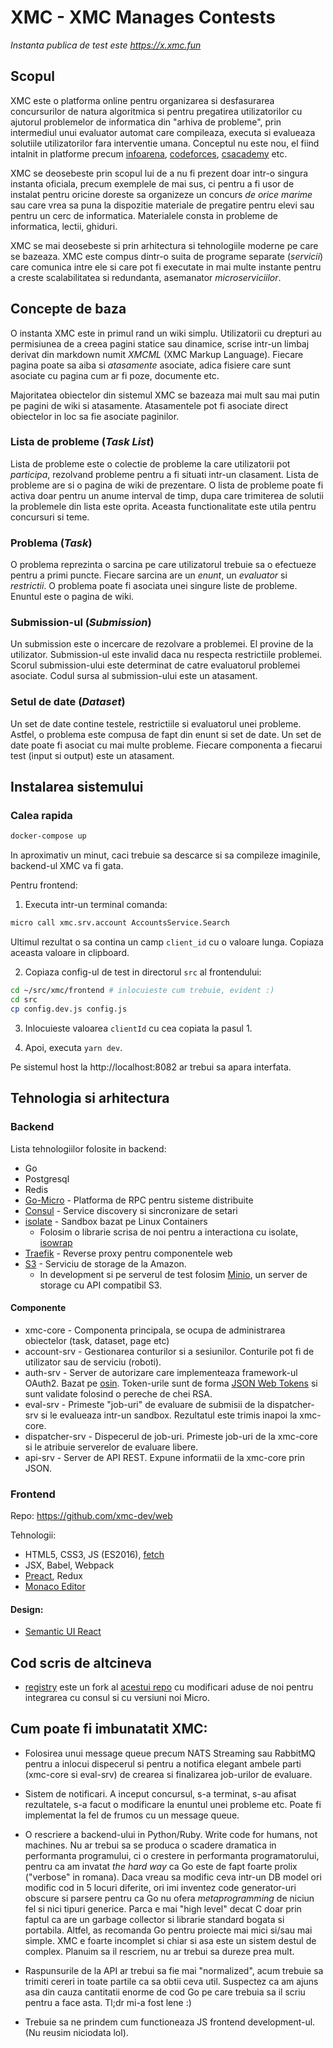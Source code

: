 # XMC - XMC Manages Contests

_Instanta publica de test este https://x.xmc.fun_

## Scopul

XMC este o platforma online pentru organizarea si desfasurarea concursurilor
de natura algoritmica si pentru pregatirea utilizatorilor cu ajutorul
problemelor de informatica din "arhiva de probleme", prin intermediul unui
evaluator automat care compileaza, executa si evalueaza solutiile
utilizatorilor fara interventie umana. Conceptul nu este nou, el fiind
intalnit in platforme precum [infoarena][infoarena],
[codeforces][codeforces], [csacademy][csacademy] etc.

[infoarena]: https://infoarena.ro/
[codeforces]: http://codeforces.com/
[csacademy]: https://csacademy.com/

XMC se deosebeste prin scopul lui de a nu fi prezent doar intr-o singura
instanta oficiala, precum exemplele de mai sus, ci pentru a fi usor de
instalat pentru oricine doreste sa organizeze un concurs _de orice marime_ sau
care vrea sa puna la dispozitie materiale de pregatire pentru elevi sau
pentru un cerc de informatica. Materialele consta in probleme de informatica,
lectii, ghiduri.

XMC se mai deosebeste si prin arhitectura si tehnologiile moderne pe care se
bazeaza. XMC este compus dintr-o suita de programe separate (_servicii_) care
comunica intre ele si care pot fi executate in mai multe instante pentru a
creste scalabilitatea si redundanta, asemanator _microserviciilor_.

## Concepte de baza

O instanta XMC este in primul rand un wiki simplu. Utilizatorii cu drepturi au
permisiunea de a creea pagini statice sau dinamice, scrise intr-un limbaj
derivat din markdown numit _XMCML_ (XMC Markup Language). Fiecare pagina poate
sa aiba si _atasamente_ asociate, adica fisiere care sunt asociate cu pagina cum
ar fi poze, documente etc.

Majoritatea obiectelor din sistemul XMC se bazeaza mai mult sau mai putin pe
pagini de wiki si atasamente. Atasamentele pot fi asociate direct obiectelor in
loc sa fie asociate paginilor.

### Lista de probleme (_Task List_)

Lista de probleme este o colectie de probleme la care utilizatorii pot _participa_,
rezolvand probleme pentru a fi situati intr-un clasament. Lista de probleme are si o
pagina de wiki de prezentare. O lista de probleme poate fi activa doar pentru un
anume interval de timp, dupa care trimiterea de solutii la problemele din lista
este oprita. Aceasta functionalitate este utila pentru concursuri si teme.

### Problema (_Task_)

O problema reprezinta o sarcina pe care utilizatorul trebuie sa o
efectueze pentru a primi puncte. Fiecare sarcina are un _enunt_, un _evaluator_
si _restrictii_. O problema poate fi asociata unei singure liste de probleme. Enuntul este
o pagina de wiki.

### Submission-ul (_Submission_)

Un submission este o incercare de rezolvare a problemei. El provine de la
utilizator. Submission-ul este invalid daca nu respecta restrictiile problemei.
Scorul submission-ului este determinat de catre evaluatorul problemei asociate.
Codul sursa al submission-ului este un atasament.

### Setul de date (_Dataset_)

Un set de date contine testele, restrictiile si evaluatorul unei probleme.
Astfel, o problema este compusa de fapt din enunt si set de date. Un set de date
poate fi asociat cu mai multe probleme. Fiecare componenta a fiecarui test
(input si output) este un atasament.

## Instalarea sistemului

### Calea rapida

```bash
docker-compose up
```

In aproximativ un minut, caci trebuie sa descarce si sa compileze imaginile,
backend-ul XMC va fi gata.

Pentru frontend:

1. Executa intr-un terminal comanda:

```bash
micro call xmc.srv.account AccountsService.Search
```

Ultimul rezultat o sa contina un camp `client_id` cu o valoare lunga. Copiaza
aceasta valoare in clipboard.

2. Copiaza config-ul de test in directorul `src` al frontendului:

```bash
cd ~/src/xmc/frontend # inlocuieste cum trebuie, evident :)
cd src
cp config.dev.js config.js
```

3. Inlocuieste valoarea `clientId` cu cea copiata la pasul 1.

4. Apoi, executa `yarn dev`.

Pe sistemul host la http://localhost:8082 ar trebui sa apara interfata.

## Tehnologia si arhitectura

### Backend

Lista tehnologiilor folosite in backend:

* Go
* Postgresql
* Redis
* [Go-Micro](https://github.com/micro/go-micro) - Platforma de RPC pentru
	sisteme distribuite
* [Consul](https://consul.io) - Service discovery si sincronizare de setari
* [isolate](https://github.com/ioi/isolate) - Sandbox bazat pe Linux Containers
	* Folosim o librarie scrisa de noi pentru a interactiona cu
		isolate, [isowrap](https://github.com/xmc-dev/isowrap)
* [Traefik](https://traefik.io) - Reverse proxy pentru componentele web
* [S3](https://aws.amazon.com/s3/) - Serviciu de storage de la Amazon.
	* In development si pe serverul de test folosim [Minio](https://www.minio.io/), un server de storage cu API compatibil S3.

#### Componente

* xmc-core - Componenta principala, se
	ocupa de administrarea obiectelor (task, dataset, page etc)
* account-srv - Gestionarea conturilor
	si a sesiunilor. Conturile pot fi de utilizator sau de serviciu (roboti).
* auth-srv - Server de autorizare care
	implementeaza framework-ul OAuth2. Bazat pe [osin](https://github.com/RangelReale/osin). Token-urile sunt de forma [JSON Web Tokens](https://jwt.io) si sunt validate folosind o pereche de chei RSA.
* eval-srv - Primeste "job-uri" de
	evaluare de submisii de la dispatcher-srv si le evalueaza intr-un sandbox.
	Rezultatul este trimis inapoi la xmc-core.
* dispatcher-srv - Dispecerul de
	job-uri. Primeste job-uri de la xmc-core si le atribuie serverelor de
	evaluare libere.
* api-srv - Server de API REST. Expune
	informatii de la xmc-core prin JSON.

### Frontend

Repo: https://github.com/xmc-dev/web

Tehnologii:

* HTML5, CSS3, JS (ES2016), [fetch](https://developer.mozilla.org/en-US/docs/Web/API/Fetch_API)
* JSX, Babel, Webpack
* [Preact](https://github.com/developit/preact), Redux
* [Monaco Editor](https://github.com/Microsoft/monaco-editor)

#### Design:

* [Semantic UI React](https://react.semantic-ui.com/)

## Cod scris de altcineva

* [registry] este un fork al [acestui repo](https://github.com/DimShadoWWW/go-micro-consul-traefik) cu modificari aduse de noi pentru integrarea cu consul si cu versiuni noi Micro.

[registry]: https://github.com/xmc-dev/registry

## Cum poate fi imbunatatit XMC:

* Folosirea unui message queue precum NATS Streaming sau RabbitMQ pentru a
	inlocui dispecerul si pentru a notifica elegant ambele parti (xmc-core si
	eval-srv) de crearea si finalizarea job-urilor de evaluare.

* Sistem de notificari. A inceput concursul, s-a terminat, s-au afisat
	rezultatele, s-a facut o modificare la enuntul unei probleme etc. Poate fi
	implementat la fel de frumos cu un message queue.

* O rescriere a backend-ului in Python/Ruby. Write code for humans, not
	machines. Nu ar trebui sa se produca o scadere dramatica in performanta
	programului, ci o crestere in performanta programatorului, pentru ca am
	invatat _the hard way_ ca Go este de fapt foarte prolix ("verbose" in
	romana). Daca vreau sa modific ceva intr-un DB model ori modific cod in 5
	locuri diferite, ori imi inventez code generator-uri obscure si parsere
	pentru ca Go nu ofera _metaprogramming_ de niciun fel si nici tipuri
	generice. Parca e mai "high level" decat C doar prin faptul ca are un
	garbage collector si librarie standard bogata si portabila. Altfel, as
	recomanda Go pentru proiecte mai mici si/sau mai simple. XMC e foarte
	incomplet si chiar si asa este un sistem destul de complex. Planuim sa il
	rescriem, nu ar trebui sa dureze prea mult.

* Raspunsurile de la API ar trebui sa fie mai "normalized", acum trebuie sa
	trimiti cereri in toate partile ca sa obtii ceva util. Suspectez ca am ajuns
	asa din cauza cantitatii enorme de cod Go pe care trebuia sa il scriu pentru
	a face asta. Tl;dr mi-a fost lene :)

* Trebuie sa ne prindem cum functioneaza JS frontend development-ul. (Nu reusim
	niciodata lol).
